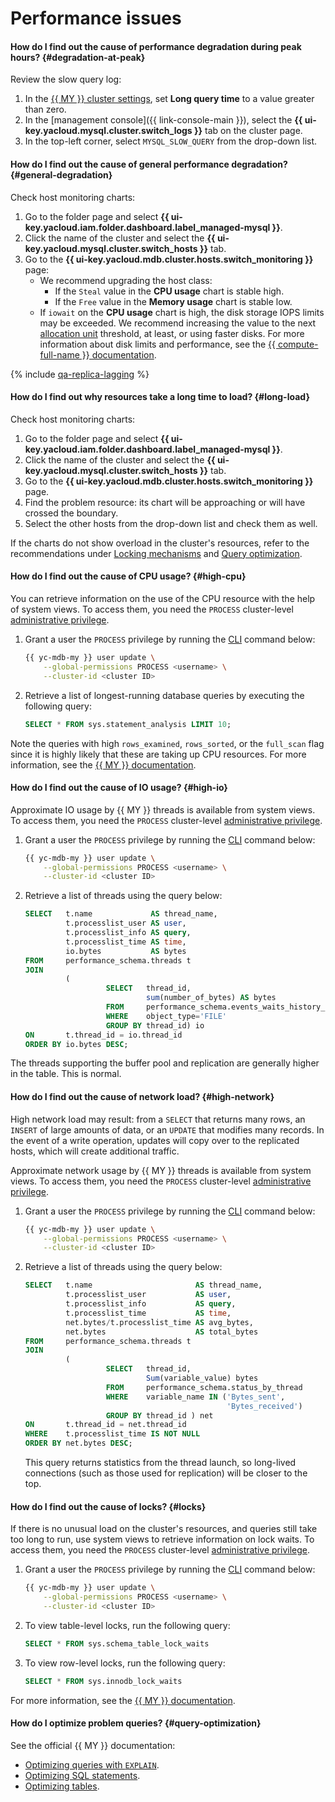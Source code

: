 # Performance issues

#### How do I find out the cause of performance degradation during peak hours? {#degradation-at-peak}

Review the slow query log:
1. In the [{{ MY }} cluster settings](../../managed-mysql/operations/update.md#change-mysql-config), set **Long query time** to a value greater than zero.
1. In the [management console]({{ link-console-main }}), select the **{{ ui-key.yacloud.mysql.cluster.switch_logs }}** tab on the cluster page.
1. In the top-left corner, select `MYSQL_SLOW_QUERY` from the drop-down list.

#### How do I find out the cause of general performance degradation? {#general-degradation}

Check host monitoring charts:
1. Go to the folder page and select **{{ ui-key.yacloud.iam.folder.dashboard.label_managed-mysql }}**.
1. Click the name of the cluster and select the **{{ ui-key.yacloud.mysql.cluster.switch_hosts }}** tab.
1. Go to the **{{ ui-key.yacloud.mdb.cluster.hosts.switch_monitoring }}** page:
   * We recommend upgrading the host class:
      * If the `Steal` value in the **CPU usage** chart is stable high.
      * If the `Free` value in the **Memory usage** chart is stable low.
   * If `iowait` on the **CPU usage** chart is high, the disk storage IOPS limits may be exceeded. We recommend increasing the value to the next [allocation unit](../../compute/concepts/limits.md#compute-limits-disks) threshold, at least, or using faster disks. For more information about disk limits and performance, see the [{{ compute-full-name }} documentation](../../compute/concepts/disk.md).

{% include [qa-replica-lagging](../../_includes/mdb/mmy/qa-replica-lagging.md) %}

#### How do I find out why resources take a long time to load? {#long-load}

Check host monitoring charts:
1. Go to the folder page and select **{{ ui-key.yacloud.iam.folder.dashboard.label_managed-mysql }}**.
1. Click the name of the cluster and select the **{{ ui-key.yacloud.mysql.cluster.switch_hosts }}** tab.
1. Go to the **{{ ui-key.yacloud.mdb.cluster.hosts.switch_monitoring }}** page.
1. Find the problem resource: its chart will be approaching or will have crossed the boundary.
1. Select the other hosts from the drop-down list and check them as well.

If the charts do not show overload in the cluster's resources, refer to the recommendations under [Locking mechanisms](#locks) and [Query optimization](#query-optimization).

#### How do I find out the cause of CPU usage? {#high-cpu}

You can retrieve information on the use of the CPU resource with the help of system views. To access them, you need the `PROCESS` cluster-level [administrative privilege](../../managed-mysql/concepts/settings-list.md#setting-administrative-privileges).

1. Grant a user the `PROCESS` privilege by running the [CLI](../../cli/) command below:

   ```bash
   {{ yc-mdb-my }} user update \
       --global-permissions PROCESS <username> \
       --cluster-id <cluster ID>
   ```

1. Retrieve a list of longest-running database queries by executing the following query:

   ```sql
   SELECT * FROM sys.statement_analysis LIMIT 10;
   ```

Note the queries with high `rows_examined`, `rows_sorted`, or the `full_scan` flag since it is highly likely that these are taking up CPU resources. For more information, see the [{{ MY }} documentation](https://dev.mysql.com/doc/mysql-em-plugin/en/myoem-metric-sysschema-statementanalysis-category.html).

#### How do I find out the cause of IO usage? {#high-io}

Approximate IO usage by {{ MY }} threads is available from system views. To access them, you need the `PROCESS` cluster-level [administrative privilege](../../managed-mysql/concepts/settings-list.md#setting-administrative-privileges).

1. Grant a user the `PROCESS` privilege by running the [CLI](../../cli/) command below:

   ```bash
   {{ yc-mdb-my }} user update \
       --global-permissions PROCESS <username> \
       --cluster-id <cluster ID>
   ```

1. Retrieve a list of threads using the query below:

   ```sql
   SELECT   t.name             AS thread_name,
            t.processlist_user AS user,
            t.processlist_info AS query,
            t.processlist_time AS time,
            io.bytes           AS bytes
   FROM     performance_schema.threads t
   JOIN
            (
                     SELECT   thread_id,
                              sum(number_of_bytes) AS bytes
                     FROM     performance_schema.events_waits_history_long
                     WHERE    object_type='FILE'
                     GROUP BY thread_id) io
   ON       t.thread_id = io.thread_id
   ORDER BY io.bytes DESC;
   ```

The threads supporting the buffer pool and replication are generally higher in the table. This is normal.

#### How do I find out the cause of network load? {#high-network}

High network load may result: from a `SELECT` that returns many rows, an `INSERT` of large amounts of data, or an `UPDATE` that modifies many records. In the event of a write operation, updates will copy over to the replicated hosts, which will create additional traffic.

Approximate network usage by {{ MY }} threads is available from system views. To access them, you need the `PROCESS` cluster-level [administrative privilege](../../managed-mysql/concepts/settings-list.md#setting-administrative-privileges).

1. Grant a user the `PROCESS` privilege by running the [CLI](../../cli/) command below:

   ```bash
   {{ yc-mdb-my }} user update \
       --global-permissions PROCESS <username> \
       --cluster-id <cluster ID>
   ```

1. Retrieve a list of threads using the query below:

   ```sql
   SELECT   t.name                       AS thread_name,
            t.processlist_user           AS user,
            t.processlist_info           AS query,
            t.processlist_time           AS time,
            net.bytes/t.processlist_time AS avg_bytes,
            net.bytes                    AS total_bytes
   FROM     performance_schema.threads t
   JOIN
            (
                     SELECT   thread_id,
                              Sum(variable_value) bytes
                     FROM     performance_schema.status_by_thread
                     WHERE    variable_name IN ('Bytes_sent',
                                                'Bytes_received')
                     GROUP BY thread_id ) net
   ON       t.thread_id = net.thread_id
   WHERE    t.processlist_time IS NOT NULL
   ORDER BY net.bytes DESC;
   ```

   This query returns statistics from the thread launch, so long-lived connections (such as those used for replication) will be closer to the top.

#### How do I find out the cause of locks? {#locks}

If there is no unusual load on the cluster's resources, and queries still take too long to run, use system views to retrieve information on lock waits. To access them, you need the `PROCESS` cluster-level [administrative privilege](../../managed-mysql/concepts/settings-list.md#setting-administrative-privileges).

1. Grant a user the `PROCESS` privilege by running the [CLI](../../cli/) command below:

   ```bash
   {{ yc-mdb-my }} user update \
       --global-permissions PROCESS <username> \
       --cluster-id <cluster ID>
   ```

1. To view table-level locks, run the following query:

   ```sql
   SELECT * FROM sys.schema_table_lock_waits
   ```

1. To view row-level locks, run the following query:

   ```sql
   SELECT * FROM sys.innodb_lock_waits
   ```

For more information, see the [{{ MY }} documentation](https://dev.mysql.com/doc/refman/8.0/en/sys-schema-table-lock-waits.html).

#### How do I optimize problem queries? {#query-optimization}

See the official {{ MY }} documentation:

* [Optimizing queries with `EXPLAIN`](https://dev.mysql.com/doc/refman/5.7/en/using-explain.html).
* [Optimizing SQL statements](https://dev.mysql.com/doc/refman/5.7/en/statement-optimization.html).
* [Optimizing tables](https://dev.mysql.com/doc/refman/5.7/en/optimizing-innodb.html).

